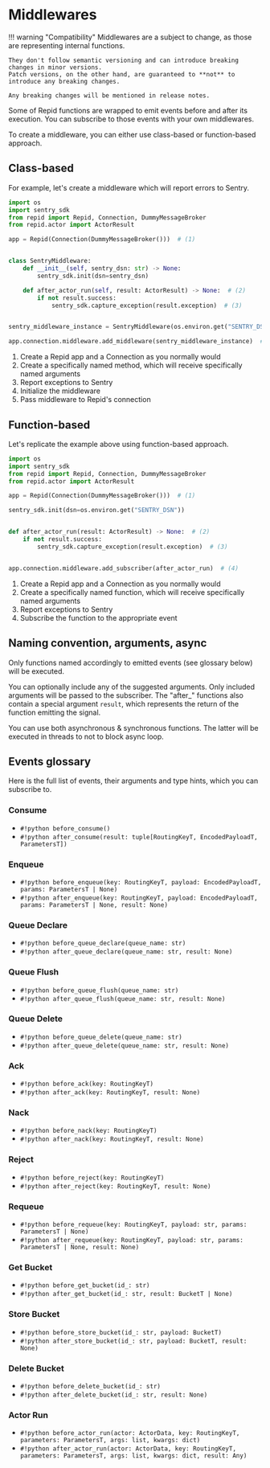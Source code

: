 # Middlewares

!!! warning "Compatibility"
    Middlewares are a subject to change, as those are representing internal functions.

    They don't follow semantic versioning and can introduce breaking changes in minor versions.
    Patch versions, on the other hand, are guaranteed to **not** to introduce any breaking changes.

    Any breaking changes will be mentioned in release notes.

Some of Repid functions are wrapped to emit events before and after its execution.
You can subscribe to those events with your own middlewares.

To create a middleware, you can either use class-based or function-based approach.

## Class-based

For example, let's create a middleware which will report errors to Sentry.

```python
import os
import sentry_sdk
from repid import Repid, Connection, DummyMessageBroker
from repid.actor import ActorResult

app = Repid(Connection(DummyMessageBroker()))  # (1)


class SentryMiddleware:
    def __init__(self, sentry_dsn: str) -> None:
        sentry_sdk.init(dsn=sentry_dsn)

    def after_actor_run(self, result: ActorResult) -> None:  # (2)
        if not result.success:
            sentry_sdk.capture_exception(result.exception)  # (3)


sentry_middleware_instance = SentryMiddleware(os.environ.get("SENTRY_DSN"))  # (4)

app.connection.middleware.add_middleware(sentry_middleware_instance)  # (5)
```

1. Create a Repid app and a Connection as you normally would
2. Create a specifically named method, which will receive specifically named arguments
3. Report exceptions to Sentry
4. Initialize the middleware
5. Pass middleware to Repid's connection

## Function-based

Let's replicate the example above using function-based approach.

```python
import os
import sentry_sdk
from repid import Repid, Connection, DummyMessageBroker
from repid.actor import ActorResult

app = Repid(Connection(DummyMessageBroker()))  # (1)

sentry_sdk.init(dsn=os.environ.get("SENTRY_DSN"))


def after_actor_run(result: ActorResult) -> None:  # (2)
    if not result.success:
        sentry_sdk.capture_exception(result.exception)  # (3)


app.connection.middleware.add_subscriber(after_actor_run)  # (4)
```

1. Create a Repid app and a Connection as you normally would
2. Create a specifically named function, which will receive specifically named arguments
3. Report exceptions to Sentry
4. Subscribe the function to the appropriate event

## Naming convention, arguments, async

Only functions named accordingly to emitted events (see glossary below) will be executed.

You can optionally include any of the suggested arguments. Only included arguments will be passed
to the subscriber. The "after_" functions also contain a special argument `result`,
which represents the return of the function emitting the signal.

You can use both asynchronous & synchronous functions.
The latter will be executed in threads to not to block async loop.

## Events glossary

Here is the full list of events, their arguments and type hints, which you can subscribe to.

### Consume

- `#!python before_consume()`
- `#!python after_consume(result: tuple[RoutingKeyT, EncodedPayloadT, ParametersT])`

### Enqueue

- `#!python before_enqueue(key: RoutingKeyT, payload: EncodedPayloadT, params: ParametersT | None)`
- `#!python after_enqueue(key: RoutingKeyT, payload: EncodedPayloadT,
params: ParametersT | None, result: None)`

### Queue Declare

- `#!python before_queue_declare(queue_name: str)`
- `#!python after_queue_declare(queue_name: str, result: None)`

### Queue Flush

- `#!python before_queue_flush(queue_name: str)`
- `#!python after_queue_flush(queue_name: str, result: None)`

### Queue Delete

- `#!python before_queue_delete(queue_name: str)`
- `#!python after_queue_delete(queue_name: str, result: None)`

### Ack

- `#!python before_ack(key: RoutingKeyT)`
- `#!python after_ack(key: RoutingKeyT, result: None)`

### Nack

- `#!python before_nack(key: RoutingKeyT)`
- `#!python after_nack(key: RoutingKeyT, result: None)`

### Reject

- `#!python before_reject(key: RoutingKeyT)`
- `#!python after_reject(key: RoutingKeyT, result: None)`

### Requeue

- `#!python before_requeue(key: RoutingKeyT, payload: str, params: ParametersT | None)`
- `#!python after_requeue(key: RoutingKeyT, payload: str, params: ParametersT | None, result: None)`

### Get Bucket

- `#!python before_get_bucket(id_: str)`
- `#!python after_get_bucket(id_: str, result: BucketT | None)`

### Store Bucket

- `#!python before_store_bucket(id_: str, payload: BucketT)`
- `#!python after_store_bucket(id_: str, payload: BucketT, result: None)`

### Delete Bucket

- `#!python before_delete_bucket(id_: str)`
- `#!python after_delete_bucket(id_: str, result: None)`

### Actor Run

- `#!python before_actor_run(actor: ActorData, key: RoutingKeyT, parameters: ParametersT,
args: list, kwargs: dict)`
- `#!python after_actor_run(actor: ActorData, key: RoutingKeyT, parameters: ParametersT,
args: list, kwargs: dict, result: Any)`
